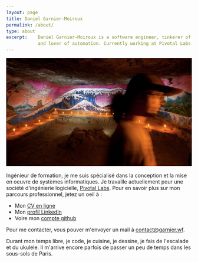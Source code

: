 ```yaml
---
layout: page
title: Daniel Garnier-Moiroux
permalink: /about/
type: about
excerpt:    Daniel Garnier-Moiroux is a software engineer, tinkerer of things
            and lover of automation. Currently working at Pivotal Labs.
---
```


<div id="cover-pic" class="text-center">
    <img src="/assets/cover.jpg" />
</div>

Ingénieur de formation, je me suis spécialisé dans la conception et la mise en oeuvre de systèmes informatiques.  Je travaille actuellement pour une société d'ingénierie logicielle, <a href="https://pivotal.io/labs" target="_blank" rel="noopener">Pivotal Labs</a>.
Pour en savoir plus sur mon parcours professionnel, jetez un oeil à :

- Mon <a href="http://cv.garnier.wf" target="_blank" rel="noopener">CV en ligne</a>
- Mon <a href="https://www.linkedin.com/in/garniermoiroux" target="_blank" rel="noopener">profil LinkedIn</a>
- Voire mon <a href="http://github.com/Kehrlann" target="_blank" rel="noopener">compte github</a>

Pour me contacter, vous pouver m'envoyer un mail à
<a href="mailto:contact@garnier.wf">contact@garnier.wf</a>.

Durant mon temps libre, je code, je cuisine, je dessine, je fais de l'escalade
et du ukulele. Il m'arrive encore parfois de passer un peu de temps dans les
sous-sols de Paris.
